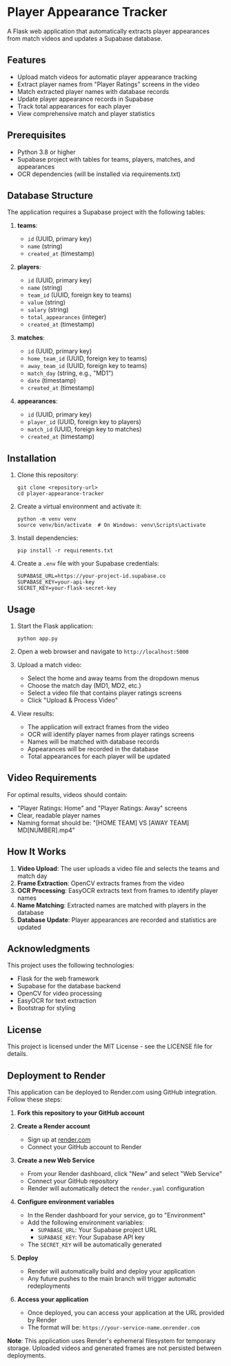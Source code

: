 # Player Appearance Tracker

A Flask web application that automatically extracts player appearances from match videos and updates a Supabase database.

## Features

- Upload match videos for automatic player appearance tracking
- Extract player names from "Player Ratings" screens in the video
- Match extracted player names with database records
- Update player appearance records in Supabase
- Track total appearances for each player
- View comprehensive match and player statistics

## Prerequisites

- Python 3.8 or higher
- Supabase project with tables for teams, players, matches, and appearances
- OCR dependencies (will be installed via requirements.txt)

## Database Structure

The application requires a Supabase project with the following tables:

1. **teams**:
   - `id` (UUID, primary key)
   - `name` (string)
   - `created_at` (timestamp)

2. **players**:
   - `id` (UUID, primary key)
   - `name` (string)
   - `team_id` (UUID, foreign key to teams)
   - `value` (string)
   - `salary` (string)
   - `total_appearances` (integer)
   - `created_at` (timestamp)

3. **matches**:
   - `id` (UUID, primary key)
   - `home_team_id` (UUID, foreign key to teams)
   - `away_team_id` (UUID, foreign key to teams)
   - `match_day` (string, e.g., "MD1")
   - `date` (timestamp)
   - `created_at` (timestamp)

4. **appearances**:
   - `id` (UUID, primary key)
   - `player_id` (UUID, foreign key to players)
   - `match_id` (UUID, foreign key to matches)
   - `created_at` (timestamp)

## Installation

1. Clone this repository:
   ```
   git clone <repository-url>
   cd player-appearance-tracker
   ```

2. Create a virtual environment and activate it:
   ```
   python -m venv venv
   source venv/bin/activate  # On Windows: venv\Scripts\activate
   ```

3. Install dependencies:
   ```
   pip install -r requirements.txt
   ```

4. Create a `.env` file with your Supabase credentials:
   ```
   SUPABASE_URL=https://your-project-id.supabase.co
   SUPABASE_KEY=your-api-key
   SECRET_KEY=your-flask-secret-key
   ```

## Usage

1. Start the Flask application:
   ```
   python app.py
   ```

2. Open a web browser and navigate to `http://localhost:5000`

3. Upload a match video:
   - Select the home and away teams from the dropdown menus
   - Choose the match day (MD1, MD2, etc.)
   - Select a video file that contains player ratings screens
   - Click "Upload & Process Video"

4. View results:
   - The application will extract frames from the video
   - OCR will identify player names from player ratings screens
   - Names will be matched with database records
   - Appearances will be recorded in the database
   - Total appearances for each player will be updated

## Video Requirements

For optimal results, videos should contain:
- "Player Ratings: Home" and "Player Ratings: Away" screens
- Clear, readable player names
- Naming format should be: "[HOME TEAM] VS [AWAY TEAM] MD[NUMBER].mp4"

## How It Works

1. **Video Upload**: The user uploads a video file and selects the teams and match day
2. **Frame Extraction**: OpenCV extracts frames from the video
3. **OCR Processing**: EasyOCR extracts text from frames to identify player names
4. **Name Matching**: Extracted names are matched with players in the database
5. **Database Update**: Player appearances are recorded and statistics are updated

## Acknowledgments

This project uses the following technologies:
- Flask for the web framework
- Supabase for the database backend
- OpenCV for video processing
- EasyOCR for text extraction
- Bootstrap for styling

## License

This project is licensed under the MIT License - see the LICENSE file for details.

## Deployment to Render

This application can be deployed to Render.com using GitHub integration. Follow these steps:

1. **Fork this repository to your GitHub account**

2. **Create a Render account**
   - Sign up at [render.com](https://render.com)
   - Connect your GitHub account to Render

3. **Create a new Web Service**
   - From your Render dashboard, click "New" and select "Web Service"
   - Connect your GitHub repository
   - Render will automatically detect the `render.yaml` configuration

4. **Configure environment variables**
   - In the Render dashboard for your service, go to "Environment"
   - Add the following environment variables:
     - `SUPABASE_URL`: Your Supabase project URL
     - `SUPABASE_KEY`: Your Supabase API key
   - The `SECRET_KEY` will be automatically generated

5. **Deploy**
   - Render will automatically build and deploy your application
   - Any future pushes to the main branch will trigger automatic redeployments

6. **Access your application**
   - Once deployed, you can access your application at the URL provided by Render
   - The format will be: `https://your-service-name.onrender.com`

**Note**: This application uses Render's ephemeral filesystem for temporary storage. Uploaded videos and generated frames are not persisted between deployments. 
